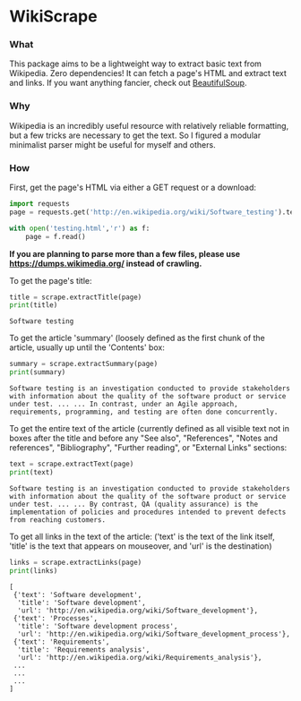# WikiScrape

### What

This package aims to be a lightweight way to extract basic text from Wikipedia.
Zero dependencies! It can fetch a page's HTML and extract text and links.
If you want anything fancier, check out [BeautifulSoup](https://www.crummy.com/software/BeautifulSoup/).


### Why

Wikipedia is an incredibly useful resource with relatively reliable formatting,
but a few tricks are necessary to get the text. So I figured a modular minimalist parser
might be useful for myself and others.


### How

First, get the page's HTML via either a GET request or a download:
```python
import requests
page = requests.get('http://en.wikipedia.org/wiki/Software_testing').text
```
```python
with open('testing.html','r') as f:
    page = f.read()
```

**If you are planning to parse more than a few files, please use https://dumps.wikimedia.org/ instead of crawling.**

To get the page's title:
```python
title = scrape.extractTitle(page)
print(title)
```
```
Software testing
```

To get the article 'summary' (loosely defined as the first chunk of the article, usually up until the 'Contents' box:

```python
summary = scrape.extractSummary(page)
print(summary)
```
```
Software testing is an investigation conducted to provide stakeholders with information about the quality of the software product or service under test. ... ... In contrast, under an Agile approach, requirements, programming, and testing are often done concurrently.
```

To get the entire text of the article (currently defined as all visible text not in boxes after the title and before any "See also", "References", "Notes and references", "Bibliography", "Further reading", or "External Links" sections:

```python
text = scrape.extractText(page)
print(text)
```
```
Software testing is an investigation conducted to provide stakeholders with information about the quality of the software product or service under test. ... ... By contrast, QA (quality assurance) is the implementation of policies and procedures intended to prevent defects from reaching customers.
```

To get all links in the text of the article: ('text' is the text of the link itself, 'title' is the text that appears on mouseover, and 'url' is the destination)

```python
links = scrape.extractLinks(page)
print(links)
```
```
[
 {'text': 'Software development',
  'title': 'Software development',
  'url': 'http://en.wikipedia.org/wiki/Software_development'},
 {'text': 'Processes',
  'title': 'Software development process',
  'url': 'http://en.wikipedia.org/wiki/Software_development_process'},
 {'text': 'Requirements',
  'title': 'Requirements analysis',
  'url': 'http://en.wikipedia.org/wiki/Requirements_analysis'},
 ...
 ...
 ...
]
```
